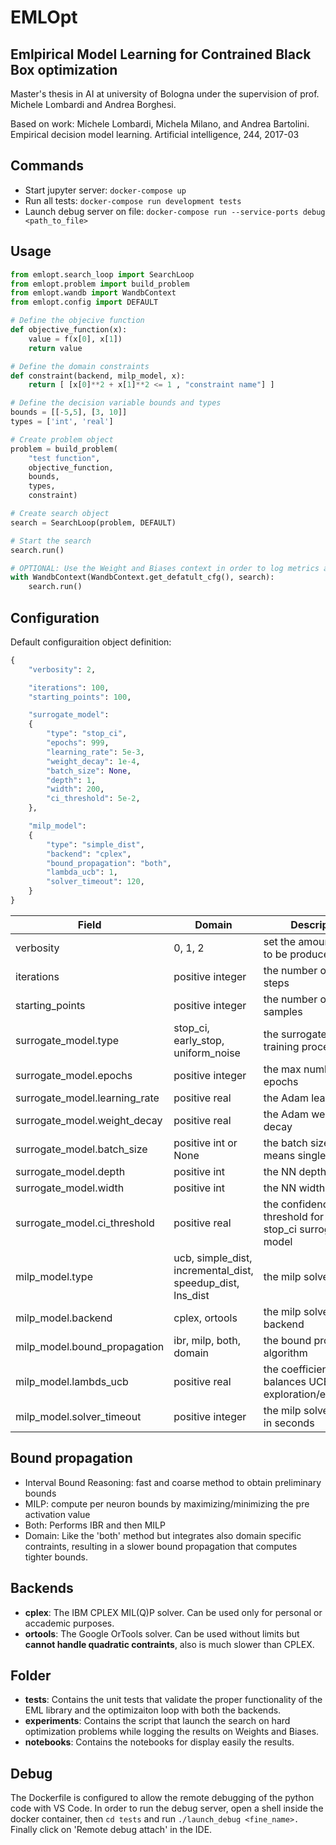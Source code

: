 # EMLOpt
## Emlpirical Model Learning for Contrained Black Box optimization

Master's thesis in AI at university of Bologna under the supervision of prof. Michele Lombardi and Andrea Borghesi.

Based on work: Michele Lombardi, Michela Milano, and Andrea Bartolini. Empirical decision model learning. Artificial intelligence, 244, 2017-03

## Commands
- Start jupyter server: `docker-compose up`
- Run all tests: `docker-compose run development tests`
- Launch debug server on file: `docker-compose run --service-ports debug <path_to_file>`

## Usage
```python
from emlopt.search_loop import SearchLoop
from emlopt.problem import build_problem
from emlopt.wandb import WandbContext
from emlopt.config import DEFAULT

# Define the objecive function
def objective_function(x):
    value = f(x[0], x[1])
    return value

# Define the domain constraints
def constraint(backend, milp_model, x):
    return [ [x[0]**2 + x[1]**2 <= 1 , "constraint name"] ]

# Define the decision variable bounds and types
bounds = [[-5,5], [3, 10]]
types = ['int', 'real']

# Create problem object
problem = build_problem(
    "test function",
    objective_function,
    bounds,
    types,
    constraint)

# Create search object
search = SearchLoop(problem, DEFAULT)

# Start the search
search.run()

# OPTIONAL: Use the Weight and Biases context in order to log metrics and results
with WandbContext(WandbContext.get_defatult_cfg(), search):
    search.run()
```

## Configuration
Default configuraition object definition:
```python
{
    "verbosity": 2,

    "iterations": 100,
    "starting_points": 100,

    "surrogate_model":
    {
        "type": "stop_ci",
        "epochs": 999,
        "learning_rate": 5e-3,
        "weight_decay": 1e-4,
        "batch_size": None,
        "depth": 1,
        "width": 200,
        "ci_threshold": 5e-2,
    },

    "milp_model":
    {
        "type": "simple_dist",
        "backend": "cplex",
        "bound_propagation": "both",
        "lambda_ucb": 1,
        "solver_timeout": 120,
    }
}
```
| Field | Domain | Description |
|-|-|-|
| verbosity | 0, 1, 2 | set the amount of log to be produced
| iterations | positive integer | the number of search steps
| starting_points | positive integer | the number of initial samples
| surrogate_model.type | stop_ci, early_stop, uniform_noise  | the surrogate model training procedure
| surrogate_model.epochs | positive integer  | the max number of epochs
| surrogate_model.learning_rate | positive real | the Adam learning rate
| surrogate_model.weight_decay | positive real | the Adam weight decay
| surrogate_model.batch_size | positive int or None | the batch size, None means single batch
| surrogate_model.depth | positive int | the NN depth
| surrogate_model.width | positive int | the NN width
| surrogate_model.ci_threshold | positive real | the confidence interval threshold for the stop_ci surrogate model
| milp_model.type | ucb, simple_dist, incremental_dist, speedup_dist, lns_dist | the milp solver model
| milp_model.backend | cplex, ortools | the milp solver backend
| milp_model.bound_propagation | ibr, milp, both, domain | the bound propagation algorithm
| milp_model.lambds_ucb | positive real | the coefficient that balances UCB exploration/exploitation
| milp_model.solver_timeout | positive integer | the milp solver timeout in seconds

## Bound propagation
- Interval Bound Reasoning: fast and coarse method to obtain preliminary bounds
- MILP: compute per neuron bounds by maximizing/minimizing the pre activation value
- Both: Performs IBR and then MILP
- Domain: Like the 'both' method but integrates also domain specific contraints, resulting in a slower bound propagation that computes tighter bounds.

## Backends
- **cplex**: The IBM CPLEX MIL(Q)P solver. Can be used only for personal or accademic purposes.
- **ortools**: The Google OrTools solver. Can be used without limits but **cannot handle quadratic contraints**, also is much slower than CPLEX.

## Folder
- **tests**: Contains the unit tests that validate the proper functionality of the EML library and the optimizaiton loop with both the backends.
- **experiments**: Contains the script that launch the search on hard optimization problems while logging the results on Weights and Biases.
- **notebooks**: Contains the notebooks for display easily the results.

## Debug
The Dockerfile is configured to allow the remote debugging of the python code with VS Code.
In order to run the debug server, open a shell inside the docker container, then `cd tests` and run `./launch_debug <fine_name>.`
Finally click on 'Remote debug attach' in the IDE.
